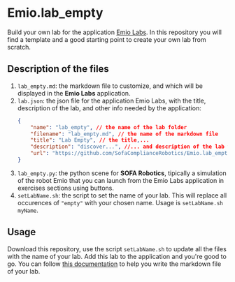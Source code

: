 # Emio.lab_empty

Build your own lab for the application [Emio Labs](https://docs-support.compliance-robotics.com/docs/next/Users/EmioLabs/). In this repository you will find a template and a good starting point to create your own lab from scratch.

## Description of the files


1. `lab_empty.md`: the markdown file to customize, and which will be displayed in the __Emio Labs__ application. 
2. `lab.json`: the json file for the application Emio Labs, with the title, description of the lab, and other info needed by the application:
    ```json
    {
        "name": "lab_empty", // the name of the lab folder
        "filename": "lab_empty.md", // the name of the markdown file
        "title": "Lab Empty", // the title,... 
        "description": "discover...", //... and description of the lab which will appear in the main table of contents of the Emio Labs application
        "url": "https://github.com/SofaComplianceRobotics/Emio.lab_empty" // Link to download the directory
    }
    ```
3. `lab_empty.py`: the python scene for __SOFA Robotics__, tipically a simulation of the robot Emio that you can launch from the Emio Labs application in exercises sections using buttons.  
4. `setLabName.sh`: the script to set the name of your lab. This will replace all occurences of `"empty"` with your chosen name. Usage is `setLabName.sh myName`. 

## Usage

Download this repository, use the script `setLabName.sh` to update all the files with the name of your lab. Add this lab to the application and you're good to go. 
You can follow [this documentation](https://docs-support.compliance-robotics.com/docs/next/Users/EmioLabs/create-your-lab/) to help you write the markdown file of your lab.
